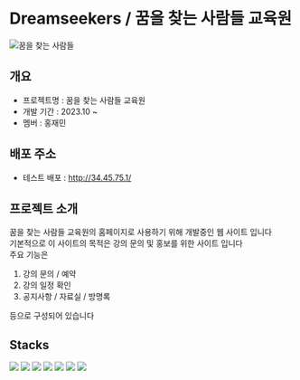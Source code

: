 # Dreamseekers / 꿈을 찾는 사람들 교육원

![꿈을 찾는 사람들](https://github.com/MSP-31/Dreamseekers/blob/main/dreamseekers/staticfiles/img/logo.svg)
## 개요
- 프로젝트명 : 꿈을 찾는 사람들 교육원
- 개발 기간 : 2023.10 ~
- 멤버 : 홍재민

## 배포 주소
- 테스트 배포 : http://34.45.75.1/

## 프로젝트 소개
꿈을 찾는 사람들 교육원의 홈페이지로 사용하기 위해 개발중인 웹 사이트 입니다   
기본적으로 이 사이트의 목적은 강의 문의 및 홍보를 위한 사이트 입니다   
주요 기능은
1. 강의 문의 / 예약
2. 강의 일정 확인
3. 공지사항 / 자료실 / 방명록
   
등으로 구성되어 있습니다

## Stacks
<img src="https://img.shields.io/badge/python-3776AB?style=for-the-badge&logo=python&logoColor=white">
<img src="https://img.shields.io/badge/html5-E34F26?style=for-the-badge&logo=html5&logoColor=white">
<img src="https://img.shields.io/badge/css-1572B6?style=for-the-badge&logo=css3&logoColor=white">
<img src="https://img.shields.io/badge/javascript-F7DF1E?style=for-the-badge&logo=javascript&logoColor=black">
<img src="https://img.shields.io/badge/mariaDB-003545?style=for-the-badge&logo=mariaDB&logoColor=white">
<img src="https://img.shields.io/badge/django-092E20?style=for-the-badge&logo=django&logoColor=white">
<img src="https://img.shields.io/badge/docker-2496ED?style=for-the-badge&logo=docker&logoColor=white">
